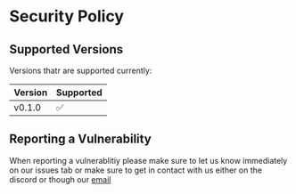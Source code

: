 # Security Policy

## Supported Versions

Versions thatr are supported currently:

| Version | Supported          |
| ------- | ------------------ |
| v0.1.0   | :white_check_mark: |


## Reporting a Vulnerability

When reporting a vulnerablitiy please make sure to let us know immediately on our issues tab or make sure to get in contact with us either on the discord or though our [email](mailto:support@waldo.vision)
